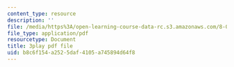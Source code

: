 ```yaml
---
content_type: resource
description: ''
file: /media/https%3A/open-learning-course-data-rc.s3.amazonaws.com/8-06-quantum-physics-iii-spring-2018/b8c6f154a2525daf4105a745894d64f8_PAlB9kA7c-s.pdf
file_type: application/pdf
resourcetype: Document
title: 3play pdf file
uid: b8c6f154-a252-5daf-4105-a745894d64f8
---
```

